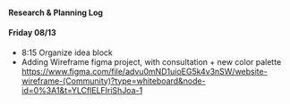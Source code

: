 #### Research & Planning Log
#### Friday 08/13
* 8:15 Organize idea block
* Adding Wireframe figma project, with consultation + new color palette
https://www.figma.com/file/advu0mND1uioEG5k4v3nSW/website-wireframe-(Community)?type=whiteboard&node-id=0%3A1&t=YLCflELFIriShJoa-1
